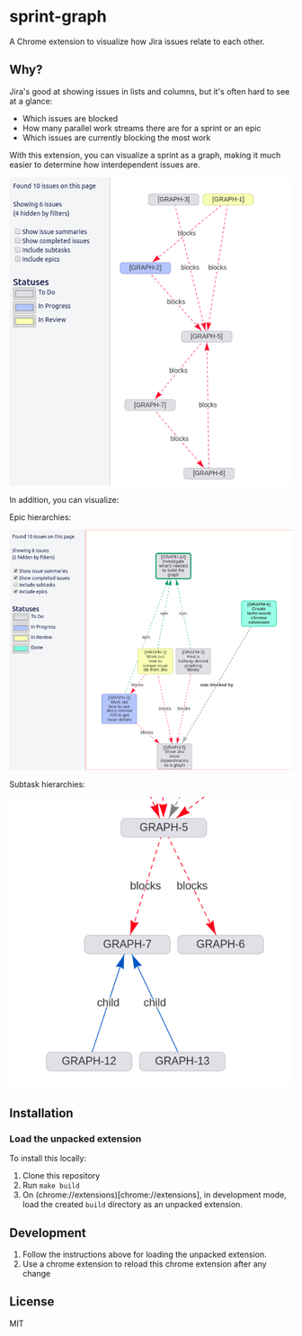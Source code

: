 # sprint-graph

A Chrome extension to visualize how Jira issues relate to each other.

## Why?

Jira's good at showing issues in lists and columns, but it's often hard to see
at a glance:

- Which issues are blocked
- How many parallel work streams there are for a sprint or an epic
- Which issues are currently blocking the most work

With this extension, you can visualize a sprint as a graph, making it much
easier to determine how interdependent issues are.

![graph](./docs/status-colours.png)

In addition, you can visualize:

Epic hierarchies:

![epics](./docs/epics-and-summaries.png)

Subtask hierarchies:

![subtasks](./docs/subtask-and-blockers.png)

## Installation

### Load the unpacked extension

To install this locally:

1. Clone this repository
2. Run `make build`
3. On (chrome://extensions)[chrome://extensions], in development mode, load the
   created `build` directory as an unpacked extension.

## Development

1. Follow the instructions above for loading the unpacked extension.
2. Use a chrome extension to reload this chrome extension after any change

## License

MIT
